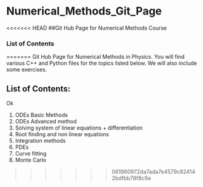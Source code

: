 # Numerical_Methods_Git_Page
<<<<<<< HEAD
##Git Hub Page for Numerical Methods Course

### List of Contents
=======
Git Hub Page for Numerical Methods in Physics. You will find various C++ and Python files for the topics listed below. We will also include some exercises.

## List of Contents:

Ok
1. ODEs Basic Methods
2. ODEs Advanced method
3. Solving system of linear equations + differentiation
4. Root finding and non linear equations 
5. Integration methods
6. PDEs
7. Curve fitting 
8. Monte Carlo

>>>>>>> 061960972da7ada7e4579c824142bdfbb78f8c9a
